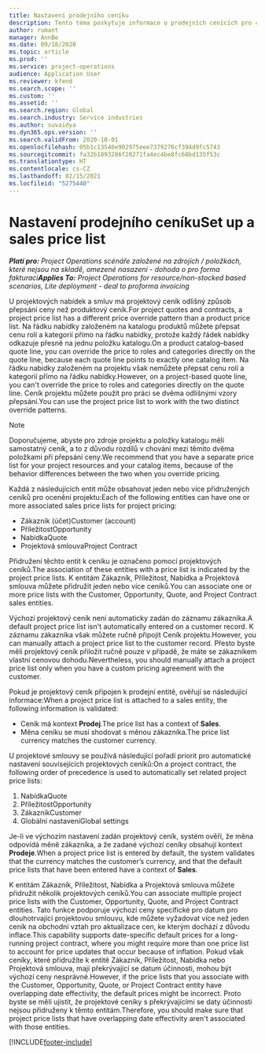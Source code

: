 ```yaml
---
title: Nastavení prodejního ceníku
description: Tento téma poskytuje informace o prodejních cenících pro ceny projektů.
author: rumant
manager: AnnBe
ms.date: 09/18/2020
ms.topic: article
ms.prod: ''
ms.service: project-operations
audience: Application User
ms.reviewer: kfend
ms.search.scope: ''
ms.custom: ''
ms.assetid: ''
ms.search.region: Global
ms.search.industry: Service industries
ms.author: suvaidya
ms.dyn365.ops.version: ''
ms.search.validFrom: 2020-10-01
ms.openlocfilehash: 05b1c13540e902975eee7379276cf394d9fc5743
ms.sourcegitcommit: fa32b1893286f20271fa4ec4be8fc68bd135f53c
ms.translationtype: HT
ms.contentlocale: cs-CZ
ms.lasthandoff: 02/15/2021
ms.locfileid: "5275440"
---
```

# <a name="set-up-a-sales-price-list"></a><span data-ttu-id="b0996-103">Nastavení prodejního ceníku</span><span class="sxs-lookup"><span data-stu-id="b0996-103">Set up a sales price list</span></span>

<span data-ttu-id="b0996-104">_**Platí pro:** Project Operations scénáře založené na zdrojích / položkách, které nejsou na skladě, omezené nasazení - dohoda o pro forma fakturaci_</span><span class="sxs-lookup"><span data-stu-id="b0996-104">_**Applies To:** Project Operations for resource/non-stocked based scenarios, Lite deployment - deal to proforma invoicing_</span></span>

<span data-ttu-id="b0996-105">U projektových nabídek a smluv má projektový ceník odlišný způsob přepsání ceny než produktový ceník.</span><span class="sxs-lookup"><span data-stu-id="b0996-105">For project quotes and contracts, a project price list has a different price override pattern than a product price list.</span></span> <span data-ttu-id="b0996-106">Na řádku nabídky založeném na katalogu produktů můžete přepsat cenu rolí a kategorií přímo na řádku nabídky, protože každý řádek nabídky odkazuje přesně na jednu položku katalogu.</span><span class="sxs-lookup"><span data-stu-id="b0996-106">On a product catalog–based quote line, you can override the price to roles and categories directly on the quote line, because each quote line points to exactly one catalog item.</span></span> <span data-ttu-id="b0996-107">Na řádku nabídky založeném na projektu však nemůžete přepsat cenu rolí a kategorií přímo na řádku nabídky.</span><span class="sxs-lookup"><span data-stu-id="b0996-107">However, on a project-based quote line, you can't override the price to roles and categories directly on the quote line.</span></span> <span data-ttu-id="b0996-108">Ceník projektu můžete použít pro práci se dvěma odlišnými vzory přepsání.</span><span class="sxs-lookup"><span data-stu-id="b0996-108">You can use the project price list to work with the two distinct override patterns.</span></span>

> [!NOTE]
> <span data-ttu-id="b0996-109">Doporučujeme, abyste pro zdroje projektu a položky katalogu měli samostatný ceník, a to z důvodu rozdílů v chování mezi těmito dvěma položkami při přepsání ceny.</span><span class="sxs-lookup"><span data-stu-id="b0996-109">We recommend that you have a separate price list for your project resources and your catalog items, because of the behavior differences between the two when you override pricing.</span></span>

<span data-ttu-id="b0996-110">Každá z následujících entit může obsahovat jeden nebo více přidružených ceníků pro ocenění projektu:</span><span class="sxs-lookup"><span data-stu-id="b0996-110">Each of the following entities can have one or more associated sales price lists for project pricing:</span></span>

- <span data-ttu-id="b0996-111">Zákazník (účet)</span><span class="sxs-lookup"><span data-stu-id="b0996-111">Customer (account)</span></span> 
- <span data-ttu-id="b0996-112">Příležitost</span><span class="sxs-lookup"><span data-stu-id="b0996-112">Opportunity</span></span> 
- <span data-ttu-id="b0996-113">Nabídka</span><span class="sxs-lookup"><span data-stu-id="b0996-113">Quote</span></span> 
- <span data-ttu-id="b0996-114">Projektová smlouva</span><span class="sxs-lookup"><span data-stu-id="b0996-114">Project Contract</span></span>

<span data-ttu-id="b0996-115">Přidružení těchto entit k ceníku je označeno pomocí projektových ceníků.</span><span class="sxs-lookup"><span data-stu-id="b0996-115">The association of these entities with a price list is indicated by the project price lists.</span></span> <span data-ttu-id="b0996-116">K entitám Zákazník, Příležitost, Nabídka a Projektová smlouva můžete přidružit jeden nebo více ceníků.</span><span class="sxs-lookup"><span data-stu-id="b0996-116">You can associate one or more price lists with the Customer, Opportunity, Quote, and Project Contract sales entities.</span></span>

<span data-ttu-id="b0996-117">Výchozí projektový ceník není automaticky zadán do záznamu zákazníka.</span><span class="sxs-lookup"><span data-stu-id="b0996-117">A default project price list isn't automatically entered on a customer record.</span></span> <span data-ttu-id="b0996-118">K záznamu zákazníka však můžete ručně připojit Ceník projektu.</span><span class="sxs-lookup"><span data-stu-id="b0996-118">However, you can manually attach a project price list to the customer record.</span></span> <span data-ttu-id="b0996-119">Přesto byste měli projektový ceník přiložit ručně pouze v případě, že máte se zákazníkem vlastní cenovou dohodu.</span><span class="sxs-lookup"><span data-stu-id="b0996-119">Nevertheless, you should manually attach a project price list only when you have a custom pricing agreement with the customer.</span></span> 

<span data-ttu-id="b0996-120">Pokud je projektový ceník připojen k prodejní entitě, ověřují se následující informace:</span><span class="sxs-lookup"><span data-stu-id="b0996-120">When a project price list is attached to a sales entity, the following information is validated:</span></span>

- <span data-ttu-id="b0996-121">Ceník má kontext **Prodej**.</span><span class="sxs-lookup"><span data-stu-id="b0996-121">The price list has a context of **Sales**.</span></span> 
- <span data-ttu-id="b0996-122">Měna ceníku se musí shodovat s měnou zákazníka.</span><span class="sxs-lookup"><span data-stu-id="b0996-122">The price list currency matches the customer currency.</span></span> 

<span data-ttu-id="b0996-123">U projektové smlouvy se používá následující pořadí priorit pro automatické nastavení souvisejících projektových ceníků:</span><span class="sxs-lookup"><span data-stu-id="b0996-123">On a project contract, the following order of precedence is used to automatically set related project price lists:</span></span>

1. <span data-ttu-id="b0996-124">Nabídka</span><span class="sxs-lookup"><span data-stu-id="b0996-124">Quote</span></span>
2. <span data-ttu-id="b0996-125">Příležitost</span><span class="sxs-lookup"><span data-stu-id="b0996-125">Opportunity</span></span>
3. <span data-ttu-id="b0996-126">Zákazník</span><span class="sxs-lookup"><span data-stu-id="b0996-126">Customer</span></span> 
4. <span data-ttu-id="b0996-127">Globální nastavení</span><span class="sxs-lookup"><span data-stu-id="b0996-127">Global settings</span></span> 

<span data-ttu-id="b0996-128">Je-li ve výchozím nastavení zadán projektový ceník, systém ověří, že měna odpovídá měně zákazníka, a že zadané výchozí ceníky obsahují kontext **Prodeje**.</span><span class="sxs-lookup"><span data-stu-id="b0996-128">When a project price list is entered by default, the system validates that the currency matches the customer’s currency, and that the default price lists that have been entered have a context of **Sales**.</span></span>

<span data-ttu-id="b0996-129">K entitám Zákazník, Příležitost, Nabídka a Projektová smlouva můžete přidružit několik projektových ceníků.</span><span class="sxs-lookup"><span data-stu-id="b0996-129">You can associate multiple project price lists with the Customer, Opportunity, Quote, and Project Contract entities.</span></span> <span data-ttu-id="b0996-130">Tato funkce podporuje výchozí ceny specifické pro datum pro dlouhotrvající projektovou smlouvu, kde můžete vyžadovat více než jeden ceník na obchodní vztah pro aktualizace cen, ke kterým dochází z důvodu inflace.</span><span class="sxs-lookup"><span data-stu-id="b0996-130">This capability supports date-specific default prices for a long-running project contract, where you might require more than one price list to account for price updates that occur because of inflation.</span></span> <span data-ttu-id="b0996-131">Pokud však ceníky, které přidružíte k entitě Zákazník, Příležitost, Nabídka nebo Projektová smlouva, mají překrývající se datum účinnosti, mohou být výchozí ceny nesprávné.</span><span class="sxs-lookup"><span data-stu-id="b0996-131">However, if the price lists that you associate with the Customer, Opportunity, Quote, or Project Contract entity have overlapping date effectivity, the default prices might be incorrect.</span></span> <span data-ttu-id="b0996-132">Proto byste se měli ujistit, že projektové ceníky s překrývajícími se daty účinnosti nejsou přidruženy k těmto entitám.</span><span class="sxs-lookup"><span data-stu-id="b0996-132">Therefore, you should make sure that project price lists that have overlapping date effectivity aren't associated with those entities.</span></span>


[!INCLUDE[footer-include](../includes/footer-banner.md)]